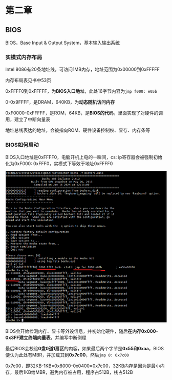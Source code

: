 # 第二章

## BIOS

BIOS，Base Input & Output System，基本输入输出系统

### 实模式内存布局

Intel 8086有20条地址线，可访问1MB内存，地址范围为0x00000到0xFFFFF

内存布局表见书中53页

0xFFFF0到0xFFFFF，为**BIOS入口地址**，此处16字节内容为`jmp f000: e05b`

0-0x9FFFF，是DRAM，640KB，为**动态随机访问内存**

0xF0000-0xFFFFF，是ROM，64KB，是**BIOS的代码**，里面实现了对硬件的调用，建立了中断向量表

地址总线表达的地址，会被指向ROM、硬件设备控制权、显存、内存条等

### BIOS如何启动

BIOS入口地址是0xFFFF0，电脑开机上电的一瞬间，cs: ip寄存器会被强制初始化为0xF000: 0xFFF0，实模式下等效于地址0xFFFF0

![地址](./pic/image.png)

BIOS会开始检测内存、显卡等外设信息，并初始化硬件，随后**在内存0x000-0x3FF建立终端向量表**，并编写中断例程

最后BIOS会校验**0盘0道1扇区**的内容，如果最后两个字节是**0x55和0xaa**，BIOS便认为此处有MBR，并加载其到**0x7c00**，然后`jmp 0: 0x7c00`

0x7c00，即32KB-1KB=0x8000-0x0400=0x7c00，32KB内存是因为是最小内存，最后1KB给MBR，避免内存被占用，程序占512B，栈占512B
